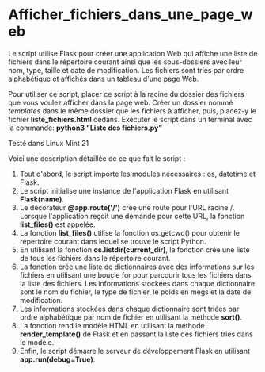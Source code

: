 # Afficher_fichiers_dans_une_page_web

Le script utilise Flask pour créer une application Web qui affiche une liste de fichiers dans le répertoire courant ainsi que les sous-dossiers 
avec leur nom, type, taille et date de modification. Les fichiers sont triés par ordre alphabétique et affichés 
dans un tableau d'une page Web. 

Pour utiliser ce script, placer ce script à la racine du dossier des fichiers que vous voulez afficher dans la page web. 
Créer un dossier nommé *templates* dans le même dossier que les fichiers à afficher, puis, placez-y le fichier **liste_fichiers.html** dedans. 
Exécuter le script dans un terminal avec la commande: **python3 "Liste des fichiers.py"**

Testé dans Linux Mint 21

Voici une description détaillée de ce que fait le script :

1. Tout d'abord, le script importe les modules nécessaires : os, datetime et Flask.
2. Le script initialise une instance de l'application Flask en utilisant **Flask(__name__)**.
3. Le décorateur **@app.route('/')** crée une route pour l'URL racine /. Lorsque l'application reçoit une demande pour cette URL, la fonction **list_files()** est appelée.
4. La fonction **list_files()** utilise la fonction os.getcwd() pour obtenir le répertoire courant dans lequel se trouve le script Python.
5. En utilisant la fonction **os.listdir(current_dir)**, la fonction crée une liste de tous les fichiers dans le répertoire courant.
6. La fonction crée une liste de dictionnaires avec des informations sur les fichiers en utilisant une boucle for pour parcourir tous les fichiers dans la liste des fichiers. Les informations stockées dans chaque dictionnaire sont le nom du fichier, le type de fichier, le poids en megs et la date de modification.
7. Les informations stockées dans chaque dictionnaire sont triées par ordre alphabétique par nom de fichier en utilisant la méthode **sort()**.
8. La fonction rend le modèle HTML en utilisant la méthode **render_template()** de Flask et en passant la liste des fichiers triés dans le modèle.
9. Enfin, le script démarre le serveur de développement Flask en utilisant **app.run(debug=True)**.

